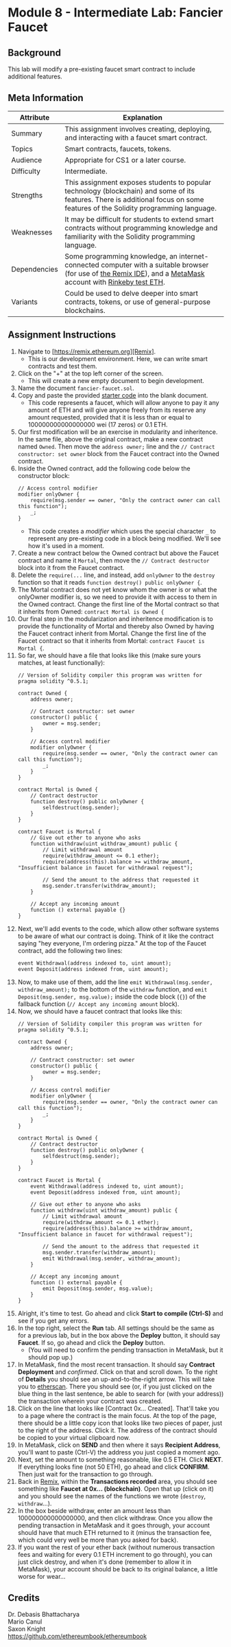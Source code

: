 # Module 8 - Intermediate Lab: Fancier Faucet

## Background
This lab will modify a pre-existing faucet smart contract to include additional features.

## Meta Information
| Attribute | Explanation |
| - | - |
| Summary | This assignment involves creating, deploying, and interacting with a faucet smart contract. |
| Topics  | Smart contracts, faucets, tokens. |
| Audience | Appropriate for CS1 or a later course. |
| Difficulty | Intermediate. |
| Strengths | This assignment exposes students to popular technology (blockchain) and some of its features. There is additional focus on some features of the Solidity programming language. |
| Weaknesses | It may be difficult for students to extend smart contracts without programming knowledge and familiarity with the Solidity programming language. |
| Dependencies | Some programming knowledge, an internet-connected computer with a suitable browser (for use of [the Remix IDE][Remix]), and a [MetaMask][MetaMask] account with [Rinkeby test ETH][RinkebyFaucet]. |
| Variants | Could be used to delve deeper into smart contracts, tokens, or use of general-purpose blockchains. |

## Assignment Instructions
1. Navigate to [https://remix.ethereum.org][Remix].
    * This is our development environment. Here, we can write smart contracts and test them.
2. Click on the "+" at the top left corner of the screen.
    * This will create a new empty document to begin development.
3. Name the document `fancier-faucet.sol`.
4. Copy and paste the provided [starter code][StarterCode] into the blank document.
    * This code represents a faucet, which will allow anyone to pay it any amount of ETH and will give anyone freely from its reserve any amount requested, provided that it is less than or equal to 100000000000000000 wei (17 zeros) or 0.1 ETH.
5. Our first modification will be an exercise in modularity and inheritence. In the same file, above the original contract, make a new contract named `Owned`. Then move the `address owner;` line and the `// Contract constructor: set owner` block from the Faucet contract into the Owned contract.
6. Inside the Owned contract, add the following code below the constructor block:
    ```solidity
    // Access control modifier
    modifier onlyOwner {
        require(msg.sender == owner, "Only the contract owner can call this function");
        _;
    }
    ```
    * This code creates a _modifier_ which uses the special character `_` to represent any pre-existing code in a block being modified. We'll see how it's used in a moment.
7. Create a new contract below the Owned contract but above the Faucet contract and name it `Mortal`, then move the `// Contract destructor` block into it from the Faucet contract.
8. Delete the `require(...` line, and instead, add `onlyOwner` to the `destroy` function so that it reads `function destroy() public onlyOwner {`.
9. The Mortal contract does not yet know whom the owner is or what the onlyOwner modifier is, so we need to provide it with access to them in the Owned contract. Change the first line of the Mortal contract so that it inherits from Owned: `contract Mortal is Owned {`
10. Our final step in the modularization and inheritence modification is to provide the functionality of Mortal and thereby also Owned by having the Faucet contract inherit from Mortal. Change the first line of the Faucet contract so that it inherits from Mortal: `contract Faucet is Mortal {`.
11. So far, we should have a file that looks like this (make sure yours matches, at least functionally):
    ```solidity
    // Version of Solidity compiler this program was written for
    pragma solidity ^0.5.1;

    contract Owned {
        address owner;

        // Contract constructor: set owner
        constructor() public {
            owner = msg.sender;
        }

        // Access control modifier
        modifier onlyOwner {
            require(msg.sender == owner, "Only the contract owner can call this function");
            _;
        }
    }

    contract Mortal is Owned {
        // Contract destructor
        function destroy() public onlyOwner {
            selfdestruct(msg.sender);
        }
    }

    contract Faucet is Mortal {
        // Give out ether to anyone who asks
        function withdraw(uint withdraw_amount) public {
            // Limit withdrawal amount
            require(withdraw_amount <= 0.1 ether);
            require(address(this).balance >= withdraw_amount, "Insufficient balance in faucet for withdrawal request");

            // Send the amount to the address that requested it
            msg.sender.transfer(withdraw_amount);
        }

        // Accept any incoming amount
        function () external payable {}
    }
    ```
12. Next, we'll add events to the code, which allow other software systems to be aware of what our contract is doing. Think of it like the contract saying "hey everyone, I'm ordering pizza." At the top of the Faucet contract, add the following two lines:
    ```solidity
    event Withdrawal(address indexed to, uint amount);
    event Deposit(address indexed from, uint amount);
    ```
13. Now, to make use of them, add the line `emit Withdrawal(msg.sender, withdraw_amount);` to the bottom of the `withdraw` function, and `emit Deposit(msg.sender, msg.value);` inside the code block (`{}`) of the fallback function (`// Accept any incoming amount` block).
14. Now, we should have a faucet contract that looks like this:
    ```solidity
    // Version of Solidity compiler this program was written for
    pragma solidity ^0.5.1;

    contract Owned {
        address owner;

        // Contract constructor: set owner
        constructor() public {
            owner = msg.sender;
        }

        // Access control modifier
        modifier onlyOwner {
            require(msg.sender == owner, "Only the contract owner can call this function");
            _;
        }
    }

    contract Mortal is Owned {
        // Contract destructor
        function destroy() public onlyOwner {
            selfdestruct(msg.sender);
        }
    }

    contract Faucet is Mortal {
        event Withdrawal(address indexed to, uint amount);
        event Deposit(address indexed from, uint amount);

        // Give out ether to anyone who asks
        function withdraw(uint withdraw_amount) public {
            // Limit withdrawal amount
            require(withdraw_amount <= 0.1 ether);
            require(address(this).balance >= withdraw_amount, "Insufficient balance in faucet for withdrawal request");

            // Send the amount to the address that requested it
            msg.sender.transfer(withdraw_amount);
            emit Withdrawal(msg.sender, withdraw_amount);
        }

        // Accept any incoming amount
        function () external payable {
            emit Deposit(msg.sender, msg.value);
        }
    }
    ```
15. Alright, it's time to test. Go ahead and click **Start to compile (Ctrl-S)** and see if you get any errors.
16. In the top right, select the **Run** tab. All settings should be the same as for a previous lab, but in the box above the **Deploy** button, it should say **Faucet**. If so, go ahead and click the **Deploy** button.
    * (You will need to confirm the pending transaction in MetaMask, but it should pop up.)
17. In MetaMask, find the most recent transaction. It should say **Contract Deployment** and _confirmed_. Click on that and scroll down. To the right of **Details** you should see an up-and-to-the-right arrow. This will take you to [etherscan][Etherscan]. There you should see (or, if you just clicked on the blue thing in the last sentence, be able to search for (with your address)) the transaction wherein your contract was created.
18. Click on the line that looks like \[Contract 0x... Created\]. That'll take you to a page where the contract is the main focus. At the top of the page, there should be a little copy icon that looks like two pieces of paper, just to the right of the address. Click it. The address of the contract should be copied to your virtual clipboard now.
19. In MetaMask, click on **SEND** and then where it says **Recipient Address**, you'll want to paste (Ctrl-V) the address you just copied a moment ago.
20. Next, set the amount to something reasonable, like 0.5 ETH. Click **NEXT**. If everything looks fine (not 50 ETH), go ahead and click **CONFIRM**. Then just wait for the transaction to go through.
21. Back in [Remix][Remix], within the **Transactions recorded** area, you should see something like **Faucet at 0x... (blockchain)**. Open that up (click on it) and you should see the names of the functions we wrote (`destroy`, `withdraw`...).
22. In the box beside withdraw, enter an amount less than 100000000000000000, and then click withdraw. Once you allow the pending transaction in MetaMask and it goes through, your account should have that much ETH returned to it (minus the transaction fee, which could very well be more than you asked for back).
23. If you want the rest of your ether back (without numerous transaction fees and waiting for every 0.1 ETH increment to go through), you can just click destroy, and when it's done (remember to allow it in MetaMask), your account should be back to its original balance, a little worse for wear...

## Credits
Dr. Debasis Bhattacharya  
Mario Canul  
Saxon Knight  
https://github.com/ethereumbook/ethereumbook  

[Remix]: https://remix.ethereum.org/
[Etherscan]: https://rinkeby.etherscan.io/
[MetaMask]: https://metamask.io/
[RinkebyFaucet]: https://www.rinkeby.io/#faucet
[StarterCode]: https://github.com/UHMC/module-8-lab-intermediate/blob/master/faucet.sol
